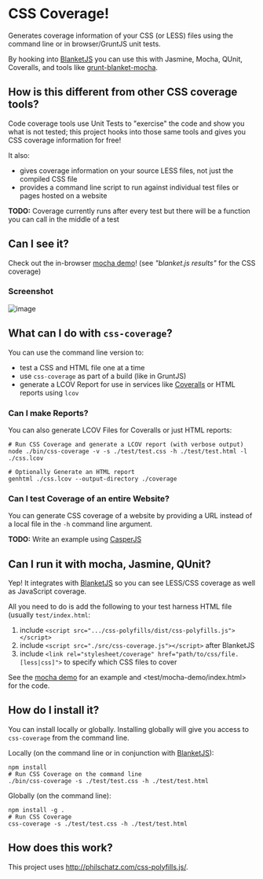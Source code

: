 # CSS Coverage!

Generates coverage information of your CSS (or LESS) files using the command line or in browser/GruntJS unit tests.

By hooking into [BlanketJS](http://blanketjs.org) you can use this with Jasmine, Mocha, QUnit, Coveralls, and tools like [grunt-blanket-mocha](https://github.com/ModelN/grunt-blanket-mocha).

## How is this different from other CSS coverage tools?

Code coverage tools use Unit Tests to "exercise" the code and show you what is not tested; this project hooks into those same tools and gives you CSS coverage information for free!

It also:

- gives coverage information on your source LESS files, not just the compiled CSS file
- provides a command line script to run against individual test files or pages hosted on a website

**TODO:** Coverage currently runs after every test but there will be a function you can call in the middle of a test

## Can I see it?

Check out the in-browser [mocha demo](http://philschatz.github.io/css-coverage.js/test/mocha-demo)! (see _"blanket.js results"_ for the CSS coverage)

### Screenshot

![image](https://f.cloud.github.com/assets/253202/2317474/4856dbea-a34e-11e3-92ae-70f53672cb93.png)


## What can I do with `css-coverage`?

You can use the command line version to:

- test a CSS and HTML file one at a time
- use `css-coverage` as part of a build (like in GruntJS)
- generate a LCOV Report for use in services like [Coveralls](http://coveralls.io) or HTML reports using `lcov`


### Can I make Reports?

You can also generate LCOV Files for Coveralls or just HTML reports:

    # Run CSS Coverage and generate a LCOV report (with verbose output)
    node ./bin/css-coverage -v -s ./test/test.css -h ./test/test.html -l ./css.lcov

    # Optionally Generate an HTML report
    genhtml ./css.lcov --output-directory ./coverage


### Can I test Coverage of an entire Website?

You can generate CSS coverage of a website by providing a URL instead of a local file in the `-h` command line argument.

**TODO:** Write an example using [CasperJS](http://casperjs.org)


## Can I run it with mocha, Jasmine, QUnit?

Yep! It integrates with [BlanketJS](http://blanketjs.org/) so you can see LESS/CSS coverage as well as JavaScript coverage.

All you need to do is add the following to your test harness HTML file (usually `test/index.html`:

1. include `<script src=".../css-polyfills/dist/css-polyfills.js"></script>`
2. include `<script src="./src/css-coverage.js"></script>` after BlanketJS
3. include `<link rel="stylesheet/coverage" href="path/to/css/file.[less|css]">` to specify which CSS files to cover

See the [mocha demo](http://philschatz.github.io/css-coverage.js/test/mocha-demo) for an example and <test/mocha-demo/index.html> for the code.


## How do I install it?

You can install locally or globally. Installing globally will give you access to `css-coverage` from the command line.

Locally (on the command line or in conjunction with [BlanketJS](http://blanketjs.org/)):

    npm install
    # Run CSS Coverage on the command line
    ./bin/css-coverage -s ./test/test.css -h ./test/test.html

Globally (on the command line):

    npm install -g .
    # Run CSS Coverage
    css-coverage -s ./test/test.css -h ./test/test.html


## How does this work?

This project uses <http://philschatz.com/css-polyfills.js/>.
